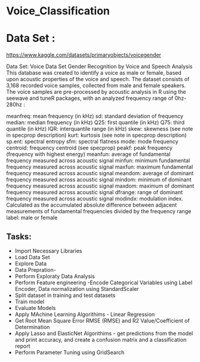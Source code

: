 # Voice_Classification

# Data Set :

https://www.kaggle.com/datasets/primaryobjects/voicegender

Data Set: Voice Data Set
Gender Recognition by Voice and Speech Analysis
This database was created to identify a voice as male or female, based upon acoustic properties of the voice and speech. The dataset consists of 3,168 recorded voice samples, collected from male and female speakers. The voice samples are pre-processed by acoustic analysis in R using the seewave and tuneR packages, with an analyzed frequency range of 0hz-280hz :

meanfreq: mean frequency (in kHz)
sd: standard deviation of frequency
median: median frequency (in kHz)
Q25: first quantile (in kHz)
Q75: third quantile (in kHz)
IQR: interquantile range (in kHz)
skew: skewness (see note in specprop description)
kurt: kurtosis (see note in specprop description)
sp.ent: spectral entropy
sfm: spectral flatness
mode: mode frequency
centroid: frequency centroid (see specprop)
peakf: peak frequency (frequency with highest energy)
meanfun: average of fundamental frequency measured across acoustic signal
minfun: minimum fundamental frequency measured across acoustic signal
maxfun: maximum fundamental frequency measured across acoustic signal
meandom: average of dominant frequency measured across acoustic signal
mindom: minimum of dominant frequency measured across acoustic signal
maxdom: maximum of dominant frequency measured across acoustic signal
dfrange: range of dominant frequency measured across acoustic signal
modindx: modulation index. Calculated as the accumulated absolute difference between adjacent measurements of fundamental frequencies divided by the frequency range
label: male or female

## Tasks:

* Import Necessary Libraries
* Load Data Set
* Explore Data
* Data Prepration-
* Perform Exploraty Data Analysis
* Perform Feature engineering -Encode Categorical Variables using Label Encoder, Data normalization using StandardScaler
* Split dataset in training and test datasets
* Train model
* Evaluate Models
* Apply MAchine Learning Algorithims - Linear Regression
* Get Root Mean Square Error RMSE (RMSE) and R2 Value/Coefficient of Determination
* Apply Lasso and ElasticNet Algorithims - get predictions from the model and print accuracy, and create a confusion matrix and a classification report
* Perform Parameter Tuning using GridSearch
